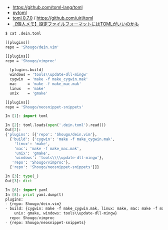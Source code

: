 - https://github.com/toml-lang/toml
- [pytoml](https://github.com/avakar/pytoml)
- [toml 0.7.0](https://pypi.python.org/pypi/toml/0.7.0) / https://github.com/uiri/toml
- [【個人メモ】設定ファイルフォーマットにはTOMLがいいのかも](http://qiita.com/futoase/items/fd697a708fcbcee104de)

~~~bash
$ cat .dein.toml

[[plugins]]
repo = 'Shougo/dein.vim'

[[plugins]]
repo = 'Shougo/vimproc'

  [plugins.build]
  windows = 'tools\\update-dll-mingw'
  cygwin  = 'make -f make_cygwin.mak'
  mac     = 'make -f make_mac.mak'
  linux   = 'make'
  unix    = 'gmake'

[[plugins]]
repo = 'Shougo/neosnippet-snippets'

~~~
~~~py
In [1]: import toml

In [2]: toml.loads(open('.dein.toml').read())
Out[2]:
{'plugins': [{'repo': 'Shougo/dein.vim'},
  {'build': {'cygwin': 'make -f make_cygwin.mak',
    'linux': 'make',
    'mac': 'make -f make_mac.mak',
    'unix': 'gmake',
    'windows': 'tools\\\\update-dll-mingw'},
   'repo': 'Shougo/vimproc'},
  {'repo': 'Shougo/neosnippet-snippets'}]}

In [3]: type(_)
Out[3]: dict
~~~

~~~py
In [6]: import yaml
In [8]: print yaml.dump(t)
plugins:
- {repo: Shougo/dein.vim}
- build: {cygwin: make -f make_cygwin.mak, linux: make, mac: make -f make_mac.mak,
    unix: gmake, windows: tools\\update-dll-mingw}
  repo: Shougo/vimproc
- {repo: Shougo/neosnippet-snippets}
~~~
